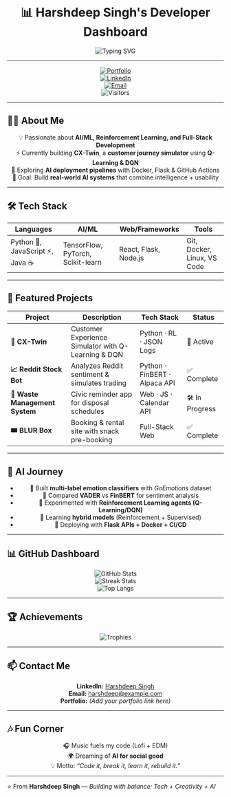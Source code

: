 <!-- Dashboard Header -->
<h1 align="center">📊 Harshdeep Singh's Developer Dashboard</h1>
<p align="center">
  <img src="https://readme-typing-svg.herokuapp.com?font=Fira+Code&size=24&duration=2500&pause=1000&color=36BCF7&center=true&vCenter=true&width=700&lines=AI/ML+Engineer;Full-Stack+Developer;Open-Source+Contributor;Always+Learning+New+Tech" alt="Typing SVG" />
</p>

---

<div align="center">

[![Portfolio](https://img.shields.io/badge/🌐-Portfolio-36BCF7?style=for-the-badge)](#)  
[![LinkedIn](https://img.shields.io/badge/LinkedIn-Connect-0A66C2?style=for-the-badge&logo=linkedin)](https://linkedin.com/in/harshdeep-singh)  
[![Email](https://img.shields.io/badge/Email-Contact-D14836?style=for-the-badge&logo=gmail)](mailto:harshdeep@example.com)  
![Visitors](https://visitor-badge.laobi.icu/badge?page_id=harshdeepsingh2005&style=for-the-badge)  

</div>

---

## 🧑‍💻 About Me  

<div align="center">

💡 Passionate about **AI/ML, Reinforcement Learning, and Full-Stack Development**  
⚡ Currently building **CX-Twin**, a **customer journey simulator** using **Q-Learning & DQN**  
🌱 Exploring **AI deployment pipelines** with Docker, Flask & GitHub Actions  
🎯 Goal: Build **real-world AI systems** that combine intelligence + usability  

</div>

---

## 🛠 Tech Stack  

<div align="center">

| Languages | AI/ML | Web/Frameworks | Tools |
|-----------|-------|----------------|-------|
| Python 🐍, JavaScript ⚡, Java ☕ | TensorFlow, PyTorch, Scikit-learn | React, Flask, Node.js | Git, Docker, Linux, VS Code |

</div>

---

## 📂 Featured Projects  

<div align="center">

| Project | Description | Tech Stack | Status |
|---------|-------------|------------|--------|
| **🤖 CX-Twin** | Customer Experience Simulator with Q-Learning & DQN | Python · RL · JSON Logs | 🚀 Active |
| **📈 Reddit Stock Bot** | Analyzes Reddit sentiment & simulates trading | Python · FinBERT · Alpaca API | ✅ Complete |
| **🚮 Waste Management System** | Civic reminder app for disposal schedules | Web · JS · Calendar API | 🛠 In Progress |
| **🎟 BLUR Box** | Booking & rental site with snack pre-booking | Full-Stack Web | ✅ Complete |

</div>

---

## 🌌 AI Journey  

<div align="center">

- 🔹 Built **multi-label emotion classifiers** with *GoEmotions* dataset  
- 🔹 Compared **VADER** vs **FinBERT** for sentiment analysis  
- 🔹 Experimented with **Reinforcement Learning agents (Q-Learning/DQN)**  
- 🔹 Learning **hybrid models** (Reinforcement + Supervised)  
- 🔹 Deploying with **Flask APIs + Docker + CI/CD**  

</div>

---

## 📊 GitHub Dashboard  

<div align="center">

![GitHub Stats](https://github-readme-stats.vercel.app/api?username=harshdeepsingh2005&show_icons=true&theme=tokyonight&hide_border=true&border_radius=12&card_width=400)  
![Streak Stats](https://github-readme-streak-stats.herokuapp.com?user=harshdeepsingh2005&theme=tokyonight&hide_border=true&border_radius=12&card_width=400)  
![Top Langs](https://github-readme-stats.vercel.app/api/top-langs/?username=harshdeepsingh2005&layout=compact&theme=tokyonight&hide_border=true&border_radius=12)  

</div>

---

## 🏆 Achievements  

<div align="center">

![Trophies](https://github-profile-trophy.vercel.app/?username=harshdeepsingh2005&theme=onedark&no-frame=true&row=1&column=6&margin-w=15)

</div>

---

## 📫 Contact Me  

<div align="center">

**LinkedIn:** [Harshdeep Singh](https://linkedin.com/in/harshdeep-singh)  
**Email:** [harshdeep@example.com](mailto:harshdeep@example.com)  
**Portfolio:** *(Add your portfolio link here)*  

</div>

---

## 🎶 Fun Corner  

<div align="center">

🎧 Music fuels my code (Lofi + EDM)  
🌍 Dreaming of **AI for social good**  
💡 Motto: *“Code it, break it, learn it, rebuild it.”*  

</div>

---

⭐ From **Harshdeep Singh** — *Building with balance: Tech + Creativity + AI*  
